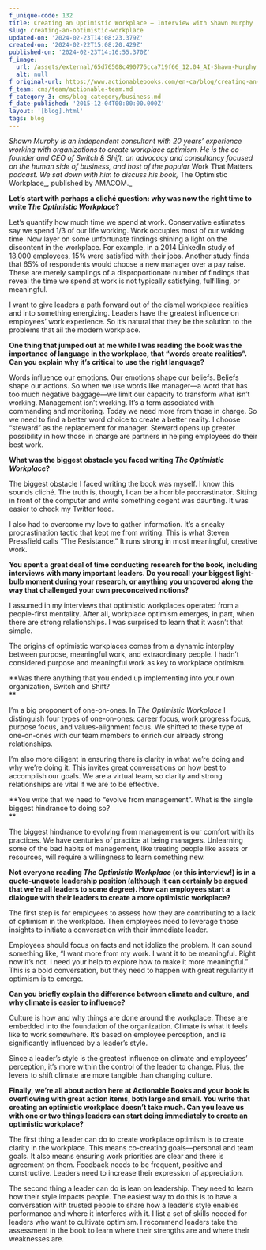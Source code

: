 ```yaml
---
f_unique-code: 132
title: Creating an Optimistic Workplace — Interview with Shawn Murphy
slug: creating-an-optimistic-workplace
updated-on: '2024-02-23T14:08:23.379Z'
created-on: '2024-02-22T15:08:20.429Z'
published-on: '2024-02-23T14:16:55.370Z'
f_image:
  url: /assets/external/65d76508c490776cca719f66_12.04_AI-Shawn-Murphy.jpeg
  alt: null
f_original-url: https://www.actionablebooks.com/en-ca/blog/creating-an-optimistic-workplace/
f_team: cms/team/actionable-team.md
f_category-3: cms/blog-category/business.md
f_date-published: '2015-12-04T00:00:00.000Z'
layout: '[blog].html'
tags: blog
---
```


_Shawn Murphy is an independent consultant with 20 years’ experience working with organizations to create workplace optimism. He is the co-founder and CEO of Switch & Shift, an advocacy and consultancy focused on the human side of business, and host of the popular_ Work That Matters _podcast. We sat down with him to discuss his book,_ The Optimistic Workplace_, published by AMACOM._

**Let’s start with perhaps a cliché question: why was now the right time to write _The Optimistic Workplace_?**

Let’s quantify how much time we spend at work. Conservative estimates say we spend 1/3 of our life working. Work occupies most of our waking time. Now layer on some unfortunate findings shining a light on the discontent in the workplace. For example, in a 2014 LinkedIn study of 18,000 employees, 15% were satisfied with their jobs. Another study finds that 65% of respondents would choose a new manager over a pay raise. These are merely samplings of a disproportionate number of findings that reveal the time we spend at work is not typically satisfying, fulfilling, or meaningful.

I want to give leaders a path forward out of the dismal workplace realities and into something energizing. Leaders have the greatest influence on employees’ work experience. So it’s natural that they be the solution to the problems that ail the modern workplace.

**One thing that jumped out at me while I was reading the book was the importance of language in the workplace, that “words create realities”. Can you explain why it’s critical to use the right language?**

Words influence our emotions. Our emotions shape our beliefs. Beliefs shape our actions. So when we use words like manager—a word that has too much negative baggage—we limit our capacity to transform what isn’t working. Management isn’t working. It’s a term associated with commanding and monitoring. Today we need more from those in charge. So we need to find a better word choice to create a better reality. I choose “steward” as the replacement for manager. Steward opens up greater possibility in how those in charge are partners in helping employees do their best work.

**What was the biggest obstacle you faced writing _The Optimistic Workplace_?**

The biggest obstacle I faced writing the book was myself. I know this sounds cliché. The truth is, though, I can be a horrible procrastinator. Sitting in front of the computer and write something cogent was daunting. It was easier to check my Twitter feed.

I also had to overcome my love to gather information. It’s a sneaky procrastination tactic that kept me from writing. This is what Steven Pressfield calls “The Resistance.” It runs strong in most meaningful, creative work.

**You spent a great deal of time conducting research for the book, including interviews with many important leaders. Do you recall your biggest light-bulb moment during your research, or anything you uncovered along the way that challenged your own preconceived notions?**

I assumed in my interviews that optimistic workplaces operated from a people-first mentality. After all, workplace optimism emerges, in part, when there are strong relationships. I was surprised to learn that it wasn’t that simple.

The origins of optimistic workplaces comes from a dynamic interplay between purpose, meaningful work, and extraordinary people. I hadn’t considered purpose and meaningful work as key to workplace optimism.

**Was there anything that you ended up implementing into your own organization, Switch and Shift?  
**

I’m a big proponent of one-on-ones. In _The Optimistic Workplace_ I distinguish four types of one-on-ones: career focus, work progress focus, purpose focus, and values-alignment focus. We shifted to these type of one-on-ones with our team members to enrich our already strong relationships.

I’m also more diligent in ensuring there is clarity in what we’re doing and why we’re doing it. This invites great conversations on how best to accomplish our goals. We are a virtual team, so clarity and strong relationships are vital if we are to be effective.

**You write that we need to “evolve from management”. What is the single biggest hindrance to doing so?  
**

The biggest hindrance to evolving from management is our comfort with its practices. We have centuries of practice at being managers. Unlearning some of the bad habits of management, like treating people like assets or resources, will require a willingness to learn something new.

**Not everyone reading _The Optimistic Workplace_ (or this interview!) is in a quote-unquote leadership position (although it can certainly be argued that we’re all leaders to some degree). How can employees start a dialogue with their leaders to create a more optimistic workplace?**

The first step is for employees to assess how they are contributing to a lack of optimism in the workplace. Then employees need to leverage those insights to initiate a conversation with their immediate leader.

Employees should focus on facts and not idolize the problem. It can sound something like, “I want more from my work. I want it to be meaningful. Right now it’s not. I need your help to explore how to make it more meaningful.” This is a bold conversation, but they need to happen with great regularity if optimism is to emerge.

**Can you briefly explain the difference between climate and culture, and why climate is easier to influence?**

Culture is how and why things are done around the workplace. These are embedded into the foundation of the organization. Climate is what it feels like to work somewhere. It’s based on employee perception, and is significantly influenced by a leader’s style.

Since a leader’s style is the greatest influence on climate and employees’ perception, it’s more within the control of the leader to change. Plus, the levers to shift climate are more tangible than changing culture.

**Finally, we’re all about action here at Actionable Books and your book is overflowing with great action items, both large and small. You write that creating an optimistic workplace doesn’t take much. Can you leave us with one or two things leaders can start doing immediately to create an optimistic workplace?**

The first thing a leader can do to create workplace optimism is to create clarity in the workplace. This means co-creating goals—personal and team goals. It also means ensuring work priorities are clear and there is agreement on them. Feedback needs to be frequent, positive and constructive. Leaders need to increase their expression of appreciation.

The second thing a leader can do is lean on leadership. They need to learn how their style impacts people. The easiest way to do this is to have a conversation with trusted people to share how a leader’s style enables performance and where it interferes with it. I list a set of skills needed for leaders who want to cultivate optimism. I recommend leaders take the assessment in the book to learn where their strengths are and where their weaknesses are.
